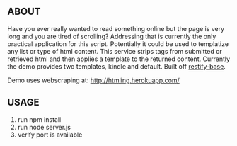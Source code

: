 ## ABOUT

Have you ever really wanted to read something online but the page is very long and you are tired of scrolling? Addressing that is currently the only practical application for this script. Potentially it could be used to templatize any list or type of html content.  This service strips tags from submitted or retrieved html and then applies a template to the returned content. Currently the demo provides two templates, kindle and default. Built off <a href="https://github.com/jgoodall/restify-base">restify-base</a>.

Demo uses webscraping at: http://htmling.herokuapp.com/


## USAGE

1. run npm install
2. run node server.js
3. verify port is available


